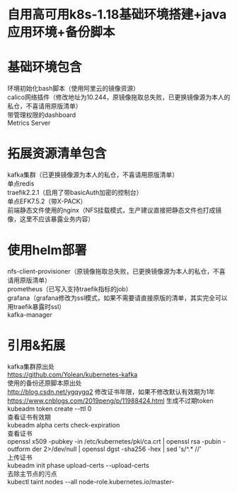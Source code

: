 # 自用高可用k8s-1.18基础环境搭建+java应用环境+备份脚本
# 基础环境包含
环境初始化bash脚本（使用阿里云的镜像资源）\
calico网络插件（修改地址为10.244，原镜像拖取总失败，已更换镜像源为本人的私仓，不喜请用原版清单）\
带管理权限的dashboard \
Metrics Server
# 拓展资源清单包含
kafka集群（已更换镜像源为本人的私仓，不喜请用原版清单） \
单点redis\
traefik2.2.1（启用了带basicAuth加密的控制台）\
单点EFK7.5.2（带X-PACK）\
前端静态文件使用的nginx（NFS挂载模式，生产建议直接把静态文件也打成镜像，这里不应该暴露业务内容）
# 使用helm部署
nfs-client-provisioner（原镜像拖取总失败，已更换镜像源为本人的私仓，不喜请用原版清单） \
prometheus（已写入支持traefik指标的job）\
grafana（grafana修改为ssl模式，如果不需要请直接原版的清单，其实完全可以用traefik暴露时ssl）\
kafka-manager

# 引用&拓展
kafka集群原出处 \
https://github.com/Yolean/kubernetes-kafka \
使用的备份还原脚本原出处 \
http://blog.csdn.net/ygqygq2
修改证书年限，如果不修改默认有效期为1年 \
https://www.cnblogs.com/2019peng/p/11988424.html
生成不过期token \
kubeadm token create --ttl 0 \
查看证书有效期 \
kubeadm alpha certs check-expiration \
查看证书 \
openssl x509 -pubkey -in /etc/kubernetes/pki/ca.crt | openssl rsa -pubin -outform der 2>/dev/null | openssl dgst -sha256 -hex | sed 's/^.* //' \
上传证书 \
kubeadm init phase upload-certs --upload-certs \
去除主节点的污点 \
kubectl taint nodes --all node-role.kubernetes.io/master-
